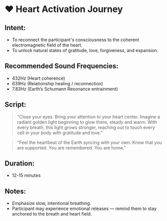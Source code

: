 # ❤️ Heart Activation Journey

## Intent:
- To reconnect the participant's consciousness to the coherent electromagnetic field of the heart.
- To unlock natural states of gratitude, love, forgiveness, and expansion.

## Recommended Sound Frequencies:
- 432Hz (Heart coherence)
- 639Hz (Relationship healing / reconnection)
- 7.83Hz (Earth’s Schumann Resonance entrainment)

## Script:
> "Close your eyes. Bring your attention to your heart center. Imagine a radiant golden light beginning to glow there, steady and warm. With every breath, this light grows stronger, reaching out to touch every cell in your body with gratitude and love."

> "Feel the heartbeat of the Earth syncing with your own. Know that you are supported. You are remembered. You are home."

## Duration:
- 12-15 minutes

## Notes:
- Emphasize slow, intentional breathing.
- Participant may experience emotional releases — remind them to stay anchored to the breath and heart field.
